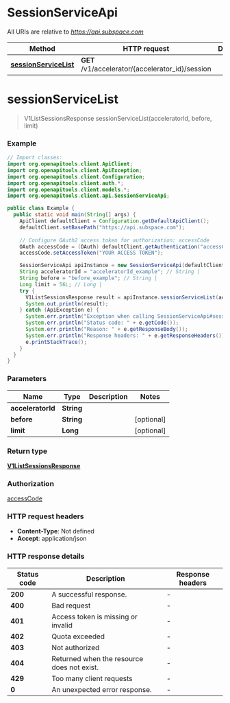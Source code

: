 # SessionServiceApi

All URIs are relative to *https://api.subspace.com*

Method | HTTP request | Description
------------- | ------------- | -------------
[**sessionServiceList**](SessionServiceApi.md#sessionServiceList) | **GET** /v1/accelerator/{accelerator_id}/session | 


<a name="sessionServiceList"></a>
# **sessionServiceList**
> V1ListSessionsResponse sessionServiceList(acceleratorId, before, limit)



### Example
```java
// Import classes:
import org.openapitools.client.ApiClient;
import org.openapitools.client.ApiException;
import org.openapitools.client.Configuration;
import org.openapitools.client.auth.*;
import org.openapitools.client.models.*;
import org.openapitools.client.api.SessionServiceApi;

public class Example {
  public static void main(String[] args) {
    ApiClient defaultClient = Configuration.getDefaultApiClient();
    defaultClient.setBasePath("https://api.subspace.com");
    
    // Configure OAuth2 access token for authorization: accessCode
    OAuth accessCode = (OAuth) defaultClient.getAuthentication("accessCode");
    accessCode.setAccessToken("YOUR ACCESS TOKEN");

    SessionServiceApi apiInstance = new SessionServiceApi(defaultClient);
    String acceleratorId = "acceleratorId_example"; // String | 
    String before = "before_example"; // String | 
    Long limit = 56L; // Long | 
    try {
      V1ListSessionsResponse result = apiInstance.sessionServiceList(acceleratorId, before, limit);
      System.out.println(result);
    } catch (ApiException e) {
      System.err.println("Exception when calling SessionServiceApi#sessionServiceList");
      System.err.println("Status code: " + e.getCode());
      System.err.println("Reason: " + e.getResponseBody());
      System.err.println("Response headers: " + e.getResponseHeaders());
      e.printStackTrace();
    }
  }
}
```

### Parameters

Name | Type | Description  | Notes
------------- | ------------- | ------------- | -------------
 **acceleratorId** | **String**|  |
 **before** | **String**|  | [optional]
 **limit** | **Long**|  | [optional]

### Return type

[**V1ListSessionsResponse**](V1ListSessionsResponse.md)

### Authorization

[accessCode](../README.md#accessCode)

### HTTP request headers

 - **Content-Type**: Not defined
 - **Accept**: application/json

### HTTP response details
| Status code | Description | Response headers |
|-------------|-------------|------------------|
**200** | A successful response. |  -  |
**400** | Bad request |  -  |
**401** | Access token is missing or invalid |  -  |
**402** | Quota exceeded |  -  |
**403** | Not authorized |  -  |
**404** | Returned when the resource does not exist. |  -  |
**429** | Too many client requests |  -  |
**0** | An unexpected error response. |  -  |

